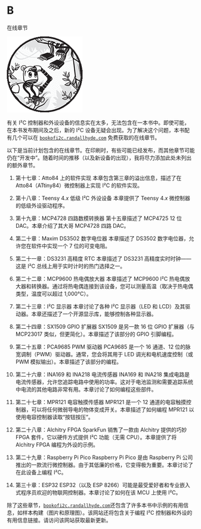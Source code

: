 # B

在线章节

![](img/chapterart.png)

有关 I²C 控制器和外设设备的信息实在太多，无法包含在一本书中。即使可能，在本书发布期间及之后，新的 I²C 设备无疑会出现。为了解决这个问题，本书配有几个可以在 [`bookofi2c.randallhyde.com`](https://bookofi2c.randallhyde.com) 免费获取的在线章节。

以下是当前计划包含的在线章节。在印刷时，有些可能已经发布，而其他章节可能仍在“开发中”。随着时间的推移（以及新设备的出现），我将尽力添加此处未列出的额外章节。

1.  第十七章：Atto84 上的软件实现 本章包含第三章的溢出信息，描述了在 Atto84（ATtiny84）微控制器上实现 I²C 的软件实现。

1.  第十八章：Teensy 4.*x* 低级 I²C 外设设备 本章提供了 Teensy 4.*x* 微控制器的低级外设驱动程序。

1.  第十九章：MCP4728 四路数模转换器 第十五章描述了 MCP4725 12 位 DAC。本章介绍了其大哥 MCP4728 四路 DAC。

1.  第二十章：Maxim DS3502 数字电位器 本章描述了 DS3502 数字电位器，允许您在软件中实现一个 7 位的可变电阻。

1.  第二十一章：DS3231 高精度 RTC 本章描述了 DS3231 高精度实时时钟——这是 I²C 总线上用于实时计时的热门选择之一。

1.  第二十二章：MCP9600 热电偶放大器 本章描述了 MCP9600 I²C 热电偶放大器和转换器。通过将热电偶连接到该设备，您可以测量高温（取决于热电偶类型，温度可以超过 1,000°C）。

1.  第二十三章：I²C 显示器 本章讨论了各种 I²C 显示器（LED 和 LCD）及其驱动器。本章还描述了一个开源显示库，能够控制各种显示器。

1.  第二十四章：SX1509 GPIO 扩展器 SX1509 是另一款 16 位 GPIO 扩展器（与 MCP23017 类似，但更简化）。本章描述了该部分的 GPIO 引脚编程。

1.  第二十五章：PCA9685 PWM 驱动器 PCA9685 是一个 16 通道、12 位的脉宽调制（PWM）驱动器。通常，您会将其用于 LED 调光和电机速度控制（或 PWM 模拟输出）。本章描述了该部分的编程。

1.  第二十六章：INA169 和 INA218 电流传感器 INA169 和 INA218 集成电路是电流传感器，允许您追踪电路中使用的功率。这对于电池监测和需要追踪系统中电流的其他电路非常有用。本章讨论了如何编程这些部件。

1.  第二十七章：MPR121 电容触摸传感器 MPR121 是一个 12 通道的电容触摸控制器，可以将任何微弱导电的物体变成开关。本章描述了如何编程 MPR121 以使用电容控制器读取“按钮按压”。

1.  第二十八章：Alchitry FPGA SparkFun 销售了一款由 Alchitry 提供的巧妙 FPGA 套件，它以硬件方式提供 I²C 功能（无需 CPU）。本章提供了将 Alchitry FPGA 编程为外设的示例。

1.  第二十九章：Raspberry Pi Pico Raspberry Pi Pico 是由 Raspberry Pi 公司推出的一款流行微控制器。由于其低廉的价格，它变得极为重要。本章讨论了在此设备上编程 I²C。

1.  第三十章：ESP32 ESP32（以及 ESP 8266）可能是最受爱好者和专业嵌入式程序员欢迎的物联网控制器。本章讨论了如何在该 MCU 上使用 I²C。

除了这些章节，[`bookofi2c.randallhyde.com`](https://bookofi2c.randallhyde.com)还包含了许多本书中示例的有用信息，如样本构建（图片和原理图）。该网站还将包含关于编程 I²C 控制器和外设的有用信息链接。请访问该网站获取最新更新。
